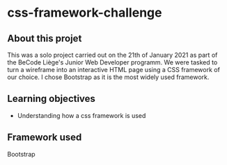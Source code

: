 # css-framework-challenge

## About this projet

This was a solo project carried out on the 21th of January 2021 as part of the BeCode Liège's Junior Web Developer programm. We were tasked to turn a wireframe into an interactive HTML page using a CSS framework of our choice. I chose Bootstrap as it is the most widely used framework.

## Learning objectives

* Understanding how a css framework is used

## Framework used

Bootstrap
